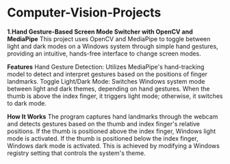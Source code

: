 # Computer-Vision-Projects

**1.Hand Gesture-Based Screen Mode Switcher with OpenCV and MediaPipe**
This project uses OpenCV and MediaPipe to toggle between light and dark modes on a Windows system through simple hand gestures, providing an intuitive, hands-free interface to change screen modes.

**Features**
Hand Gesture Detection: Utilizes MediaPipe's hand-tracking model to detect and interpret gestures based on the positions of finger landmarks.
Toggle Light/Dark Mode: Switches Windows system mode between light and dark themes, depending on hand gestures. 
When the thumb is above the index finger, it triggers light mode; otherwise, it switches to dark mode.

**How It Works**
The program captures hand landmarks through the webcam and detects gestures based on the thumb and index finger's relative positions.
If the thumb is positioned above the index finger, Windows light mode is activated.
If the thumb is positioned below the index finger, Windows dark mode is activated.
This is achieved by modifying a Windows registry setting that controls the system's theme.
